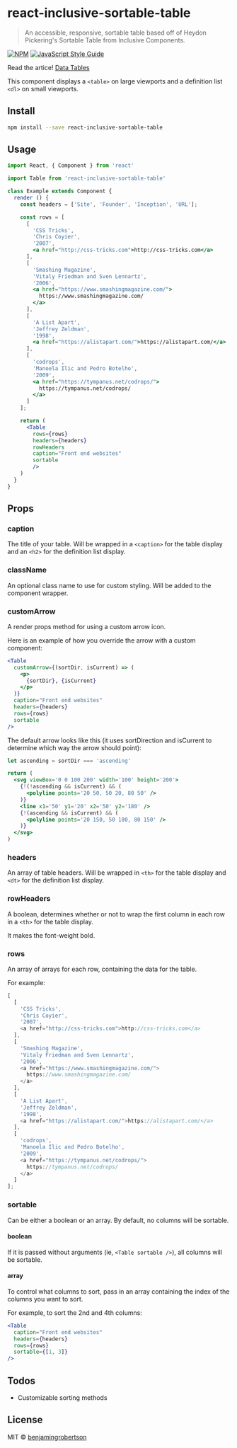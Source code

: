 # react-inclusive-sortable-table

> An accessible, responsive, sortable table based off of Heydon Pickering&#x27;s Sortable Table from Inclusive Components.

[![NPM](https://img.shields.io/npm/v/react-inclusive-sortable-table.svg)](https://www.npmjs.com/package/react-inclusive-sortable-table) [![JavaScript Style Guide](https://img.shields.io/badge/code_style-standard-brightgreen.svg)](https://standardjs.com)

Read the artice! [Data Tables](https://inclusive-components.design/data-tables/)

This component displays a `<table>` on large viewports and a definition list `<dl>` on small viewports.

## Install

```bash
npm install --save react-inclusive-sortable-table
```

## Usage

```jsx
import React, { Component } from 'react'

import Table from 'react-inclusive-sortable-table'

class Example extends Component {
  render () {
    const headers = ['Site', 'Founder', 'Inception', 'URL'];

    const rows = [
      [
        'CSS Tricks',
        'Chris Coyier',
        '2007',
        <a href="http://css-tricks.com">http://css-tricks.com</a>
      ],
      [
        'Smashing Magazine',
        'Vitaly Friedman and Sven Lennartz',
        '2006',
        <a href="https://www.smashingmagazine.com/">
          https://www.smashingmagazine.com/
        </a>
      ],
      [
        'A List Apart',
        'Jeffrey Zeldman',
        '1998',
        <a href="https://alistapart.com/">https://alistapart.com/</a>
      ],
      [
        'codrops',
        'Manoela Ilic and Pedro Botelho',
        '2009',
        <a href="https://tympanus.net/codrops/">
          https://tympanus.net/codrops/
        </a>
      ]
    ];

    return (
      <Table
        rows={rows}
        headers={headers}
        rowHeaders
        caption="Front end websites"
        sortable
        />
    )
  }
}
```

## Props

### caption

The title of your table. Will be wrapped in a `<caption>` for the table display and an `<h2>` for the definition list display.

### className

An optional class name to use for custom styling. Will be added to the component wrapper.

### customArrow

A render props method for using a custom arrow icon.

Here is an example of how you override the arrow with a custom component:

```jsx
<Table
  customArrow={(sortDir, isCurrent) => (
    <p>
      {sortDir}, {isCurrent}
    </p>
  )}
  caption="Front end websites"
  headers={headers}
  rows={rows}
  sortable
/>

```

The default arrow looks like this (it uses sortDirection and isCurrent to determine which way the arrow should point):

```jsx
let ascending = sortDir === 'ascending'

return (
  <svg viewBox='0 0 100 200' width='100' height='200'>
    {!(!ascending && isCurrent) && (
      <polyline points='20 50, 50 20, 80 50' />
    )}
    <line x1='50' y1='20' x2='50' y2='180' />
    {!(ascending && isCurrent) && (
      <polyline points='20 150, 50 180, 80 150' />
    )}
  </svg>
)
```

### headers

An array of table headers. Will be wrapped in `<th>` for the table display and `<dt>` for the definition list display.

### rowHeaders

A boolean, determines whether or not to wrap the first column in each row in a `<th>`  for the table display.

It makes the font-weight bold.

### rows

An array of arrays for each row, containing the data for the table.

For example:

```js
[
  [
    'CSS Tricks',
    'Chris Coyier',
    '2007',
    <a href="http://css-tricks.com">http://css-tricks.com</a>
  ],
  [
    'Smashing Magazine',
    'Vitaly Friedman and Sven Lennartz',
    '2006',
    <a href="https://www.smashingmagazine.com/">
      https://www.smashingmagazine.com/
    </a>
  ],
  [
    'A List Apart',
    'Jeffrey Zeldman',
    '1998',
    <a href="https://alistapart.com/">https://alistapart.com/</a>
  ],
  [
    'codrops',
    'Manoela Ilic and Pedro Botelho',
    '2009',
    <a href="https://tympanus.net/codrops/">
      https://tympanus.net/codrops/
    </a>
  ]
];
```

### sortable

Can be either a boolean or an array. By default, no columns will be sortable.

#### boolean

If it is passed without arguments (ie, `<Table sortable />`), all columns will be sortable.

#### array

To control what columns to sort, pass in an array containing the index of the columns you want to sort.

For example, to sort the 2nd and 4th columns:

```jsx
<Table
  caption="Front end websites"
  headers={headers}
  rows={rows}
  sortable={[1, 3]}
/>
```

## Todos

- Customizable sorting methods

## License

MIT © [benjamingrobertson](https://github.com/benjamingrobertson)
